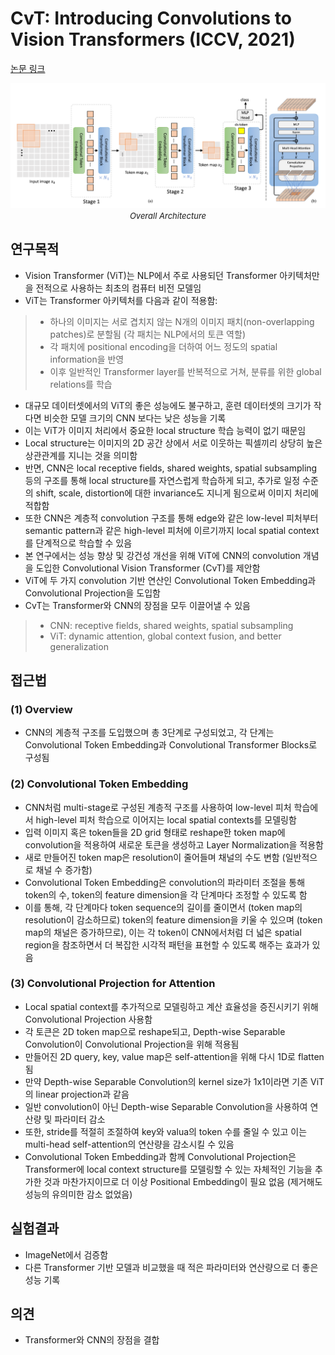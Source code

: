 # CvT: Introducing Convolutions to Vision Transformers (ICCV, 2021)

[논문 링크](https://openaccess.thecvf.com/content/ICCV2021/html/Wu_CvT_Introducing_Convolutions_to_Vision_Transformers_ICCV_2021_paper.html)

<p align="center">
    <img width="600" alt='fig1' src="./img/01_09_01.png?raw=true"></br>
    <em><font size=2>Overall Architecture</font></em>
</p>

## 연구목적
- Vision Transformer (ViT)는 NLP에서 주로 사용되던 Transformer 아키텍처만을 전적으로 사용하는 최초의 컴퓨터 비전 모델임 
- ViT는 Transformer 아키텍처를 다음과 같이 적용함: 
> - 하나의 이미지는 서로 겹치지 않는 N개의 이미지 패치(non-overlapping patches)로 분할됨 (각 패치는 NLP에서의 토큰 역할) 
> - 각 패치에 positional encoding을 더하여 어느 정도의 spatial information을 반영 
> - 이후 일반적인 Transformer layer를 반복적으로 거쳐, 분류를 위한 global relations를 학습 
- 대규모 데이터셋에서의 ViT의 좋은 성능에도 불구하고, 훈련 데이터셋의 크기가 작다면 비슷한 모델 크기의 CNN 보다는 낮은 성능을 기록 
- 이는 ViT가 이미지 처리에서 중요한 local structure 학습 능력이 없기 때문임 
- Local structure는 이미지의 2D 공간 상에서 서로 이웃하는 픽셀끼리 상당히 높은 상관관계를 지니는 것을 의미함
- 반면, CNN은 local receptive fields, shared weights, spatial subsampling 등의 구조를 통해 local structure를 자연스럽게 학습하게 되고, 추가로 일정 수준의 shift, scale, distortion에 대한 invariance도 지니게 됨으로써 이미지 처리에 적합함
- 또한 CNN은 계층적 convolution 구조를 통해 edge와 같은 low-level 피처부터 semantic pattern과 같은 high-level 피처에 이르기까지 local spatial context를 단계적으로 학습할 수 있음 
- 본 연구에서는 성능 향상 및 강건성 개선을 위해 ViT에 CNN의 convolution 개념을 도입한 Convolutional Vision Transformer (CvT)를 제안함 
- ViT에 두 가지 convolution 기반 연산인 Convolutional Token Embedding과 Convolutional Projection을 도입함 
- CvT는 Transformer와 CNN의 장점을 모두 이끌어낼 수 있음
> - CNN: receptive fields, shared weights, spatial subsampling
> - ViT: dynamic attention, global context fusion, and better generalization

## 접근법
### (1) Overview 
- CNN의 계층적 구조를 도입했으며 총 3단계로 구성되었고, 각 단계는 Convolutional Token Embedding과 Convolutional Transformer Blocks로 구성됨 

### (2) Convolutional Token Embedding 
- CNN처럼 multi-stage로 구성된 계층적 구조를 사용하여 low-level 피처 학습에서 high-level 피처 학습으로 이어지는 local spatial contexts를 모델링함
- 입력 이미지 혹은 token들을 2D grid 형태로 reshape한 token map에 convolution을 적용하여 새로운 토큰을 생성하고 Layer Normalization을 적용함
- 새로 만들어진 token map은 resolution이 줄어들며 채널의 수도 변함 (일반적으로 채널 수 증가함)
- Convolutional Token Embedding은 convolution의 파라미터 조절을 통해 token의 수, token의 feature dimension을 각 단계마다 조정할 수 있도록 함 
- 이를 통해, 각 단계마다 token sequence의 길이를 줄이면서 (token map의 resolution이 감소하므로) token의 feature dimension을 키울 수 있으며 (token map의 채널은 증가하므로), 이는 각 token이 CNN에서처럼 더 넓은 spatial region을 참조하면서 더 복잡한 시각적 패턴을 표현할 수 있도록 해주는 효과가 있음 

### (3) Convolutional Projection for Attention 
- Local spatial context를 추가적으로 모델링하고 계산 효율성을 증진시키기 위해 Convolutional Projection 사용함
- 각 토큰은 2D token map으로 reshape되고, Depth-wise Separable Convolution이 Convolutional Projection을 위해 적용됨 
- 만들어진 2D query, key, value map은 self-attention을 위해 다시 1D로 flatten됨
- 만약 Depth-wise Separable Convolution의 kernel size가 1x1이라면 기존 ViT의 linear projection과 같음
- 일반 convolution이 아닌 Depth-wise Separable Convolution을 사용하여 연산량 및 파라미터 감소
- 또한, stride를 적절히 조절하여 key와 valua의 token 수를 줄일 수 있고 이는 multi-head self-attention의 연산량을 감소시킬 수 있음
- Convolutional Token Embedding과 함께 Convolutional Projection은 Transformer에 local context structure를 모델링할 수 있는 자체적인 기능을 추가한 것과 마찬가지이므로 더 이상 Positional Embedding이 필요 없음 (제거해도 성능의 유의미한 감소 없었음)

## 실험결과
- ImageNet에서 검증함 
- 다른 Transformer 기반 모델과 비교했을 때 적은 파라미터와 연산량으로 더 좋은 성능 기록

## 의견
- Transformer와 CNN의 장점을 결합 